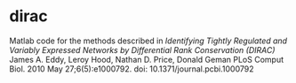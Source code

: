 dirac
=====

Matlab code for the methods described in
*Identifying Tightly Regulated and Variably Expressed Networks by Differential Rank Conservation (DIRAC)*
James A. Eddy, Leroy Hood, Nathan D. Price, Donald Geman
PLoS Comput Biol. 2010 May 27;6(5):e1000792. doi: 10.1371/journal.pcbi.1000792
